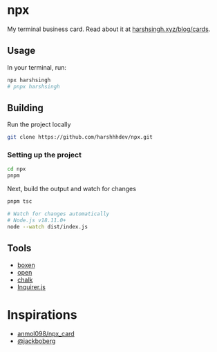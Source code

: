 # npx

My terminal business card. Read about it at [harshsingh.xyz/blog/cards](https://harshsingh.xyz/blog/cards).

## Usage 

In your terminal, run:

```zsh
npx harshsingh
# pnpx harshsingh
```

## Building

Run the project locally

```zsh
git clone https://github.com/harshhhdev/npx.git
```

### Setting up the project

```zsh
cd npx
pnpm
```

Next, build the output and watch for changes

```zsh
pnpm tsc

# Watch for changes automatically
# Node.js v18.11.0+
node --watch dist/index.js
```

## Tools

 - [boxen](https://github.com/sindresorhus/boxen)
 - [open](https://github.com/sindresorhus/open)
 - [chalk](https://github.com/chalk/chalk)
 - [Inquirer.js](https://github.com/SBoudrias/Inquirer.js)

# Inspirations

 - [anmol098/npx_card](https://github.com/anmol098/npx_card)
 - [@jackboberg](https://studioelsa.se/blog/open-source-oss-npx-business-card/)
